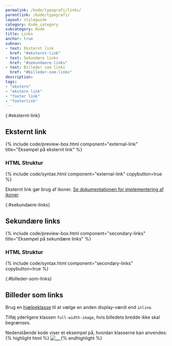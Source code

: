 ```yaml
---
permalink: /kode/typografi/links/
parentlink: /kode/typografi/
layout: styleguide
category: Kode_category
subcategory: Kode
title: Links
anchor: true
subnav:
- text: Eksternt link
  href: "#eksternt-link"
- text: Sekundære links
  href: "#sekundaere-links"
- text: Billeder som links
  href: "#billeder-som-links"
description:
tags:
- "ekstern"
- "ekstern link"
- "footer link"
- "footerlink"
---
```


{:#eksternt-link}
## Eksternt link

{% include code/preview-box.html component="external-link" title="Eksempel på eksternt link" %}

### HTML Struktur

{% include code/syntax.html component="external-link" copybutton=true %}

Eksternt link gør brug af ikoner. <a href="/kode/ikoner/">Se dokumentationen for implementering af ikoner</a>.

{:#sekundaere-links}
## Sekundære links

{% include code/preview-box.html component="secondary-links" title="Eksempel på sekundære links" %}

### HTML Struktur

{% include code/syntax.html component="secondary-links" copybutton=true %}

{:#billeder-som-links}
## Billeder som links

Brug en <a href="/kode/utilities/#display">hjælpeklasse</a> til at vælge en anden display-værdi end `inline`.

Tilføj yderligere klassen `full-width-image`, hvis billedets bredde ikke skal begrænses.

Nedenstående kode viser et eksempel på, hvordan klasserne kan anvendes:
{% highlight html %}
<a href="#" class="d-block full-width-image">
  <img src="..." alt="...">
</a>
{% endhighlight %}